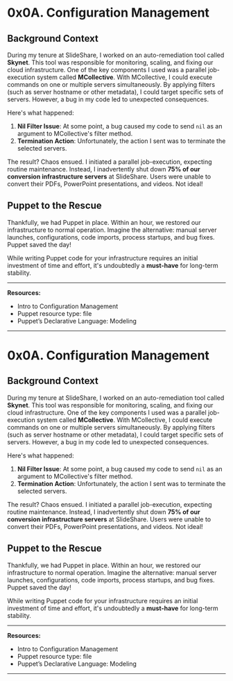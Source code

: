 # 0x0A. Configuration Management

## Background Context

During my tenure at SlideShare, I worked on an auto-remediation tool called **Skynet**. This tool was responsible for monitoring, scaling, and fixing our cloud infrastructure. One of the key components I used was a parallel job-execution system called **MCollective**. With MCollective, I could execute commands on one or multiple servers simultaneously. By applying filters (such as server hostname or other metadata), I could target specific sets of servers. However, a bug in my code led to unexpected consequences.

Here's what happened:

1. **Nil Filter Issue**: At some point, a bug caused my code to send `nil` as an argument to MCollective's filter method.
2. **Termination Action**: Unfortunately, the action I sent was to terminate the selected servers.

The result? Chaos ensued. I initiated a parallel job-execution, expecting routine maintenance. Instead, I inadvertently shut down **75% of our conversion infrastructure servers** at SlideShare. Users were unable to convert their PDFs, PowerPoint presentations, and videos. Not ideal!

## Puppet to the Rescue

Thankfully, we had Puppet in place. Within an hour, we restored our infrastructure to normal operation. Imagine the alternative: manual server launches, configurations, code imports, process startups, and bug fixes. Puppet saved the day!

While writing Puppet code for your infrastructure requires an initial investment of time and effort, it's undoubtedly a **must-have** for long-term stability.

---

**Resources:**

- Intro to Configuration Management
- Puppet resource type: file
- Puppet’s Declarative Language: Modeling

---


# 0x0A. Configuration Management

## Background Context

During my tenure at SlideShare, I worked on an auto-remediation tool called **Skynet**. This tool was responsible for monitoring, scaling, and fixing our cloud infrastructure. One of the key components I used was a parallel job-execution system called **MCollective**. With MCollective, I could execute commands on one or multiple servers simultaneously. By applying filters (such as server hostname or other metadata), I could target specific sets of servers. However, a bug in my code led to unexpected consequences.

Here's what happened:

1. **Nil Filter Issue**: At some point, a bug caused my code to send `nil` as an argument to MCollective's filter method.
2. **Termination Action**: Unfortunately, the action I sent was to terminate the selected servers.

The result? Chaos ensued. I initiated a parallel job-execution, expecting routine maintenance. Instead, I inadvertently shut down **75% of our conversion infrastructure servers** at SlideShare. Users were unable to convert their PDFs, PowerPoint presentations, and videos. Not ideal!

## Puppet to the Rescue

Thankfully, we had Puppet in place. Within an hour, we restored our infrastructure to normal operation. Imagine the alternative: manual server launches, configurations, code imports, process startups, and bug fixes. Puppet saved the day!

While writing Puppet code for your infrastructure requires an initial investment of time and effort, it's undoubtedly a **must-have** for long-term stability.

---

**Resources:**

- Intro to Configuration Management
- Puppet resource type: file
- Puppet’s Declarative Language: Modeling

---



